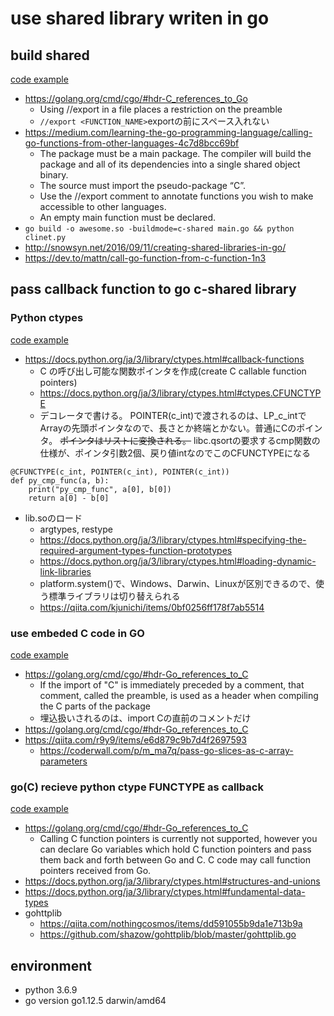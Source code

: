 # use shared library writen in go

## build shared
[code example](./buildshare)
* https://golang.org/cmd/cgo/#hdr-C_references_to_Go
  * Using //export in a file places a restriction on the preamble
  * `//export <FUNCTION_NAME>`exportの前にスペース入れない
* https://medium.com/learning-the-go-programming-language/calling-go-functions-from-other-languages-4c7d8bcc69bf
  * The package must be a main package. The compiler will build the package and all of its dependencies into a single shared object binary.
  * The source must import the pseudo-package “C”.
  * Use the //export comment to annotate functions you wish to make accessible to other languages.
  * An empty main function must be declared.
* `go build -o awesome.so -buildmode=c-shared main.go && python clinet.py`
* http://snowsyn.net/2016/09/11/creating-shared-libraries-in-go/
* https://dev.to/mattn/call-go-function-from-c-function-1n3

## pass callback function to go c-shared library
### Python ctypes
[code example](./cfuntype)
* https://docs.python.org/ja/3/library/ctypes.html#callback-functions
  * C の呼び出し可能な関数ポインタを作成(create C callable function pointers)
  * https://docs.python.org/ja/3/library/ctypes.html#ctypes.CFUNCTYPE
  * デコレータで書ける。
  POINTER(c_int)で渡されるのは、LP_c_intでArrayの先頭ポインタなので、長さとか終端とかない。普通にCのポインタ。
  ~~ポインタはリストに変換される。~~
  libc.qsortの要求するcmp関数の仕様が、ポインタ引数2個、戻り値intなのでこのCFUNCTYPEになる
```
@CFUNCTYPE(c_int, POINTER(c_int), POINTER(c_int))
def py_cmp_func(a, b):
    print("py_cmp_func", a[0], b[0])
    return a[0] - b[0]
```
* lib.soのロード
  * argtypes, restype
  * https://docs.python.org/ja/3/library/ctypes.html#specifying-the-required-argument-types-function-prototypes
  * https://docs.python.org/ja/3/library/ctypes.html#loading-dynamic-link-libraries
  * platform.system()で、Windows、Darwin、Linuxが区別できるので、使う標準ライブラリは切り替えられる
  * https://qiita.com/kjunichi/items/0bf0256ff178f7ab5514


### use embeded C code in GO
[code example](./embedded_C)
* https://golang.org/cmd/cgo/#hdr-Go_references_to_C
  * If the import of "C" is immediately preceded by a comment, that comment, called the preamble, is used as a header when compiling the C parts of the package
  * 埋込扱いされるのは、import Cの直前のコメントだけ
* https://golang.org/cmd/cgo/#hdr-Go_references_to_C
* https://qiita.com/r9y9/items/e6d879c9b7d4f2697593
  * https://coderwall.com/p/m_ma7q/pass-go-slices-as-c-array-parameters

### go(C) recieve python ctype FUNCTYPE as callback
[code example](./use_callback)
* https://golang.org/cmd/cgo/#hdr-Go_references_to_C
  * Calling C function pointers is currently not supported, however you can declare Go variables which hold C function pointers and pass them back and forth between Go and C. C code may call function pointers received from Go.
* https://docs.python.org/ja/3/library/ctypes.html#structures-and-unions
* https://docs.python.org/ja/3/library/ctypes.html#fundamental-data-types
* gohttplib
  * https://qiita.com/nothingcosmos/items/dd591055b9da1e713b9a
  * https://github.com/shazow/gohttplib/blob/master/gohttplib.go

## environment

* python 3.6.9
* go version go1.12.5 darwin/amd64

